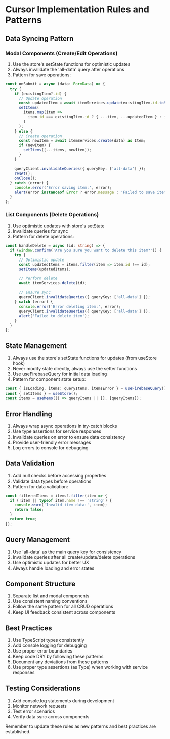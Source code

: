 # Cursor Implementation Rules and Patterns

## Data Syncing Pattern

### Modal Components (Create/Edit Operations)
1. Use the store's setState functions for optimistic updates
2. Always invalidate the 'all-data' query after operations
3. Pattern for save operations:
```typescript
const onSubmit = async (data: FormData) => {
  try {
    if (existingItem?.id) {
      // Update operation
      const updatedItem = await itemServices.update(existingItem.id.toString(), data) as Item;
      setItems(
        items.map(item => 
          item.id === existingItem.id ? { ...item, ...updatedItem } : item
        )
      );
    } else {
      // Create operation
      const newItem = await itemServices.create(data) as Item;
      if (newItem) {
        setItems([...items, newItem]);
      }
    }
    
    queryClient.invalidateQueries({ queryKey: ['all-data'] });
    reset();
    onClose();
  } catch (error) {
    console.error('Error saving item:', error);
    alert(error instanceof Error ? error.message : 'Failed to save item');
  }
};
```

### List Components (Delete Operations)
1. Use optimistic updates with store's setState
2. Invalidate queries for sync
3. Pattern for delete operations:
```typescript
const handleDelete = async (id: string) => {
  if (window.confirm('Are you sure you want to delete this item?')) {
    try {
      // Optimistic update
      const updatedItems = items.filter(item => item.id !== id);
      setItems(updatedItems);

      // Perform delete
      await itemServices.delete(id);
      
      // Ensure sync
      queryClient.invalidateQueries({ queryKey: ['all-data'] });
    } catch (error) {
      console.error('Error deleting item:', error);
      queryClient.invalidateQueries({ queryKey: ['all-data'] });
      alert('Failed to delete item');
    }
  }
};
```

## State Management
1. Always use the store's setState functions for updates (from useStore hook)
2. Never modify state directly, always use the setter functions
3. Use useFirebaseQuery for initial data loading
4. Pattern for component state setup:
```typescript
const { isLoading, items: queryItems, itemsError } = useFirebaseQuery();
const { setItems } = useStore();
const items = useMemo(() => queryItems || [], [queryItems]);
```

## Error Handling
1. Always wrap async operations in try-catch blocks
2. Use type assertions for service responses
3. Invalidate queries on error to ensure data consistency
4. Provide user-friendly error messages
5. Log errors to console for debugging

## Data Validation
1. Add null checks before accessing properties
2. Validate data types before operations
3. Pattern for data validation:
```typescript
const filteredItems = items?.filter(item => {
  if (!item || typeof item.name !== 'string') {
    console.warn('Invalid item data:', item);
    return false;
  }
  return true;
});
```

## Query Management
1. Use 'all-data' as the main query key for consistency
2. Invalidate queries after all create/update/delete operations
3. Use optimistic updates for better UX
4. Always handle loading and error states

## Component Structure
1. Separate list and modal components
2. Use consistent naming conventions
3. Follow the same pattern for all CRUD operations
4. Keep UI feedback consistent across components

## Best Practices
1. Use TypeScript types consistently
2. Add console logging for debugging
3. Use proper error boundaries
4. Keep code DRY by following these patterns
5. Document any deviations from these patterns
6. Use proper type assertions (as Type) when working with service responses

## Testing Considerations
1. Add console.log statements during development
2. Monitor network requests
3. Test error scenarios
4. Verify data sync across components

Remember to update these rules as new patterns and best practices are established. 